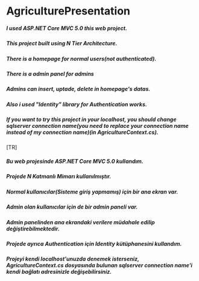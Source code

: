 # AgriculturePresentation

##### I used ASP.NET Core MVC 5.0 this web project.
##### This project built using N Tier Architecture.
##### There is a homepage for normal users(not authenticated).
##### There is a admin panel for admins
##### Admins can insert, uptade, delete in homepage's datas.
##### Also i used "Identity" library for Authentication works.
##### If you want to try this project in your localhost, you should change sqlserver connection name(you need to replace your connection name instead of my connection name)(in AgricultureContext.cs).

[TR]
##### Bu web projesinde ASP.NET Core MVC 5.0 kullandım.
##### Projede N Katmanlı Mimarı kullanılmıştır.
##### Normal kullanıcılar(Sisteme giriş yapmamış) için bir ana ekran var.
##### Admin olan kullanıcılar için de bir admin paneli var.
##### Admin panelinden ana ekrandaki verilere müdahale edilip değiştirebilmektedir.
##### Projede ayrıca Authentication için Identity kütüphanesini kullandım.
##### Projeyi kendi localhost'unuzda denemek isterseniz, AgricultureContext.cs dosyasında bulunan sqlserver connection name'i kendi bağlatı adresinizle değişebilirsiniz.
